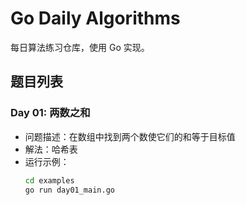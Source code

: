# Go Daily Algorithms

每日算法练习仓库，使用 Go 实现。

## 题目列表

### Day 01: 两数之和
- 问题描述：在数组中找到两个数使它们的和等于目标值
- 解法：哈希表
- 运行示例：
  ```bash
  cd examples
  go run day01_main.go
  ```
